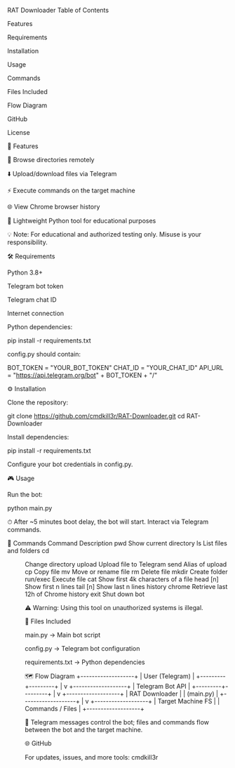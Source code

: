 RAT Downloader
Table of Contents

Features

Requirements

Installation

Usage

Commands

Files Included

Flow Diagram

GitHub

License

🚀 Features

📂 Browse directories remotely

⬇️ Upload/download files via Telegram

⚡ Execute commands on the target machine

🌐 View Chrome browser history

🐍 Lightweight Python tool for educational purposes

💡 Note: For educational and authorized testing only. Misuse is your responsibility.

🛠 Requirements

Python 3.8+

Telegram bot token

Telegram chat ID

Internet connection

Python dependencies:

pip install -r requirements.txt


config.py should contain:

BOT_TOKEN = "YOUR_BOT_TOKEN"
CHAT_ID = "YOUR_CHAT_ID"
API_URL = "https://api.telegram.org/bot" + BOT_TOKEN + "/"

⚙️ Installation

Clone the repository:

git clone https://github.com/cmdkill3r/RAT-Downloader.git
cd RAT-Downloader


Install dependencies:

pip install -r requirements.txt


Configure your bot credentials in config.py.

🎮 Usage

Run the bot:

python main.py


⏱ After ~5 minutes boot delay, the bot will start.
Interact via Telegram commands.

📝 Commands
Command	Description
pwd	Show current directory
ls	List files and folders
cd <dir>	Change directory
upload <file>	Upload file to Telegram
send <file>	Alias of upload
cp <src> <dst>	Copy file
mv <src> <dst>	Move or rename file
rm <file>	Delete file
mkdir <folder>	Create folder
run/exec <file>	Execute file
cat <file>	Show first 4k characters of a file
head <file> [n]	Show first n lines
tail <file> [n]	Show last n lines
history chrome	Retrieve last 12h of Chrome history
exit	Shut down bot

⚠️ Warning: Using this tool on unauthorized systems is illegal.

📂 Files Included

main.py → Main bot script

config.py → Telegram bot configuration

requirements.txt → Python dependencies

🗺 Flow Diagram
+-------------------+
|   User (Telegram) |
+---------+---------+
          |
          v
+-------------------+
|  Telegram Bot API |
+---------+---------+
          |
          v
+-------------------+
|   RAT Downloader  |
|   (main.py)       |
+-------------------+
          |
          v
+-------------------+
| Target Machine FS |
| Commands / Files  |
+-------------------+


🔄 Telegram messages control the bot; files and commands flow between the bot and the target machine.

🌐 GitHub

For updates, issues, and more tools: cmdkill3r
